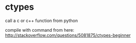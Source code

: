 ctypes
===
call a c or c++ function from python

compile with command from here:
http://stackoverflow.com/questions/5081875/ctypes-beginner
